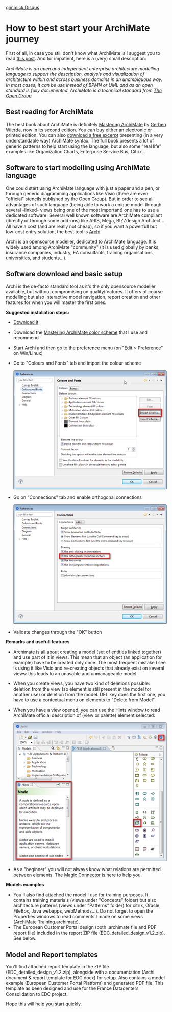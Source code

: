 ﻿[gimmick:Disqus](artchitecture)

How to best start your ArchiMate journey
====================================

First of all, in case you still don't know what ArchiMate is I suggest you to read [this post](). And for impatient, here is a (very) small description:

_ArchiMate is an open and independent enterprise architecture modelling language to support the description, analysis and visualization of architecture within and across business domains in an unambiguous way. In most cases, it can be use instead of BPMN or UML and as an open standard is fully documented. ArchiMate is a technical standard from [The Open Group](http://opengroup.org)_


Best reading for ArchiMate
--------------------------
The best book about ArchiMate is definitely [Mastering ArchiMate](http://masteringarchimate.com/mastering-archimate-edition-ii/) by [Gerben Wierda](http://masteringarchimate.com/about/), now in its second edition. You can buy either an electronic or printed edition. You can also [download a free excerpt](https://rna.dpdcart.com/) presenting (in a very understandable way) ArchiMate syntax. The full book presents a lot of generic patterns to help start using the language, but also some "real life" examples like Organization Charts, Enterprise Service Bus, Citrix...

 
Software to start modelling using ArchiMate language
----------------------------------------------------
One could start using ArchiMate language with just a paper and a pen, or through generic diagramming applications like Visio (there are even "official" stencils published by the Open Group). But in order to see all advantages of such language (being able to work a unique model through several -linked- views being one of the most important) one has to use a dedicated software. Several well known software are ArchiMate compliant (directly or through some add-ons) like ARIS, Mega, BIZZdesign Architect... All have a cost (and are really not cheap), so if you want a powerfull but low-cost entry solution, the best tool is [Archi](archimatetool.com).
 
Archi is an opensource modeller, dedicated to ArchiMate language. It is widely used among ArchiMate "community" (it is used globally by banks, insurance companies, industry, EA consultants, training organisations, universities, and students...).


Software download and basic setup
---------------------------------
Archi is the de-facto standard tool as it's the only opensource modeller available, but without compromising on quality/features. It offers of course modelling but also interactive model navigation, report creation and other features for when you will master the first ones.
 
**Suggested installation steps:**

  * [Download it](http://www.archimatetool.com/download)
  * Download the [Mastering ArchiMate color scheme](http://www.archimatetool.com/downloads/tools/ArchiMasteringArchiMateColours.prefs) that I use and recommend
  * Start Archi and then go to the preference menu (on "Edit > Preference" on Win/Linux)
  * Go to "Colours and Fonts" tab and import the colour scheme

    ![](/img/archimate-journey-1.png)

  * Go on "Connections" tab and enable orthogonal connections

    ![](/img/archimate-journey-2.png)

  * Validate changes through the "OK" button
 
**Remarks and usefull features**

  * Archimate is all about creating a model (set of entities linked together) and use part of it in views. This mean that an object (an application for example) have to be created only once. The most frequent mistake I see is using it like Visio and re-creating objects that already exist on several views: this leads to an unusable and unmanageable model.
  * When you create views, you have two kind of deletions possible: deletion from the view (so element is still present in the model for another use) or deletion from the model. DEL key does the first one, you have to use a contextual menu on elements to "Delete from Model".
  * When you have a view opened, you can use the Hints window to read ArchiMate official description of (view or palette) element selected:

    ![](/img/archimate-journey-3.png)

  * As a "beginner" you will not always know what relations are permitted between elements. The [Magic Connector](http://www.archimatetool.com/movies/magic_connector/magic_connector.html) is here to help you.
 
**Models examples**

  * You'll also find attached the model I use for training purposes. It contains training materials (views under "Concepts" folder) but also architecture patterns (views under "Patterns" folder) for citrix, Oracle, FileBox, Java webapps, webMethods...). Do not forget to open the Properties windows to read comments I made on some views (ArchiMate Training.archimate).
  * The European Customer Portal design (both .archimate file and PDF report file) included in the report ZIP file (EDC_detailed_design_v1.2.zip). See below.


Model and Report templates
--------------------------
You'll find attached report template in the ZIP file (EDC_detailed_design_v1.2.zip), alongside with a documentation (Archi document & report template for EDC.docx) for setup. Also contains a model example (European Customer Portal Platform) and generated PDF file. This template as been designed and use for the France Datacenters Consolidation to EDC project.
 
Hope this will help you start quickly.
